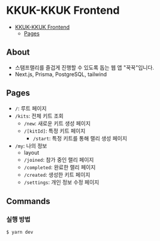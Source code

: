 # KKUK-KKUK Frontend

- [KKUK-KKUK Frontend](#kkuk-kkuk-frontend)
  - [Pages](#pages)

## About

- 스탬프랠리를 즐겁게 진행할 수 있도록 돕는 웹 앱 "꾹꾹"입니다.
- Next.js, Prisma, PostgreSQL, tailwind

## Pages

- `/`: 루트 페이지
- `/kits`: 전체 키트 조회
  - `/new`: 새로운 키트 생성 페이지
  - `/[kitId]`: 특정 키트 페이지
    - `/start`: 특정 키트를 통해 랠리 생성 페이지
- `/my`: 나의 정보
  - layout
  - `/joined`: 참가 중인 랠리 페이지
  - `/completed`: 완료한 랠리 페이지
  - `/created`: 생성한 키트 페이지
  - `/settings`: 개인 정보 수정 페이지

## Commands

### 실행 방법

`$ yarn dev`
